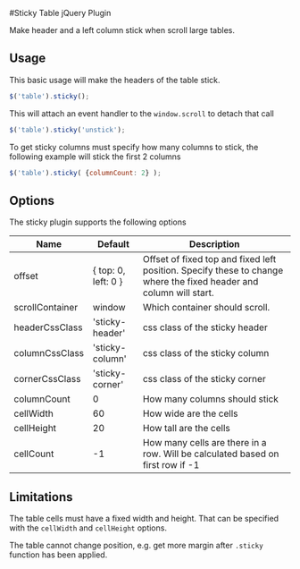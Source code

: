 #Sticky Table jQuery Plugin

Make header and a left column stick when scroll large tables.

## Usage
This basic usage will make the headers of the table stick.

```javascript
$('table').sticky();
```

This will attach an event handler to the `window.scroll` to detach that call

```javascript
$('table').sticky('unstick');
```

To get sticky columns must specify how many columns to stick, the following
example will stick the first 2 columns

```javascript
$('table').sticky( {columnCount: 2} );
```

## Options
The sticky plugin supports the following options

<table>
  <thead>
    <tr>
      <th>Name</th>
      <th>Default</th>
      <th>Description</th>
    </tr>
  </thead>
  <tbody>
    <tr>
      <td>offset</td>
      <td>{ top: 0, left: 0 }</td>
      <td>Offset of fixed top and fixed left position. Specify these to change where the fixed header and column will start.</td>
    </tr>
    <tr>
      <td>scrollContainer</td>
      <td>window</td>
      <td>Which container should scroll. </td>
    </tr>
    <tr>
      <td>headerCssClass</td>
      <td>'sticky-header'</td>
      <td>css class of the sticky header</td>
    </tr>
    <tr>
      <td>columnCssClass</td>
      <td>'sticky-column'</td>
      <td>css class of the sticky column</td>
    </tr>
    <tr>
      <td>cornerCssClass</td>
      <td>'sticky-corner'</td>
      <td>css class of the sticky corner</td>
    </tr>
    <tr>
      <td>columnCount</td>
      <td>0</td>
      <td>How many columns should stick</td>
    </tr>
    <tr>
      <td>cellWidth</td>
      <td>60</td>
      <td>How wide are the cells</td>
    </tr>
    <tr>
      <td>cellHeight</td>
      <td>20</td>
      <td>How tall are the cells</td>
    </tr>
    <tr>
      <td>cellCount</td>
      <td>-1</td>
      <td>How many cells are there in a row. Will be calculated based on first row if -1</td>
    </tr>
  </tbody>
</table>

## Limitations
The table cells must have a fixed width and height. That can be specified with the
`cellWidth` and `cellHeight` options.

The table cannot change position, e.g. get more margin after `.sticky` function has been applied.